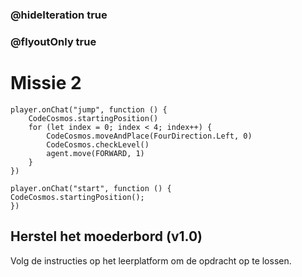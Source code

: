 ### @hideIteration true
### @flyoutOnly true
# Missie 2
```blocks
player.onChat("jump", function () {
    CodeCosmos.startingPosition()
    for (let index = 0; index < 4; index++) {
        CodeCosmos.moveAndPlace(FourDirection.Left, 0)
        CodeCosmos.checkLevel()
        agent.move(FORWARD, 1)
    }
})
```

```template
player.onChat("start", function () {
CodeCosmos.startingPosition();
})
```
## Herstel het moederbord (v1.0)
Volg de instructies op het leerplatform om de opdracht op te lossen.